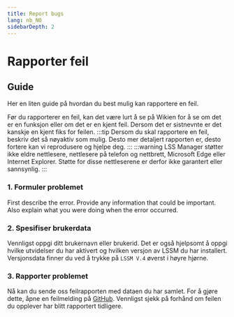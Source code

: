 ```yaml
---
title: Report bugs
lang: nb_NO
sidebarDepth: 2
---
```


# Rapporter feil

## Guide
Her en liten guide på hvordan du best mulig kan rapportere en feil.

Før du rapporterer en feil, kan det være lurt å se på Wikien for å se om det er en funksjon eller om det er en kjent feil. Dersom det er sistnevnte er det kanskje en kjent fiks for feilen. 
:::tip
Dersom du skal rapportere en feil, beskriv det så nøyaktiv som mulig. Desto mer detaljert rapporten er, desto fortere kan vi reprodusere og hjelpe deg. 
:::
:::warning
LSS Manager støtter ikke eldre nettlesere, nettlesere på telefon og nettbrett, Microsoft Edge eller Internet Explorer. Støtte for disse nettleserene er derfor ikke garantert eller sannsynlig.
:::

### 1. Formuler problemet
First describe the error. Provide any information that could be important. Also explain what you were doing when the error occurred.

### 2. Spesifiser brukerdata
Vennligst oppgi ditt brukernavn eller brukerid. Det er også hjelpsomt å oppgi hvilke utvidelser du har aktivert og hvilken versjon av LSSM du har installert. Versjonsdata finner du ved å trykke på `LSSM V.4` øverst i høyre hjørne.

### 3. Rapporter problemet
Nå kan du sende oss feilrapporten med dataen du har samlet. For å gjøre dette, åpne en feilmelding på [GitHub][github.issues]. Vennligst sjekk på forhånd om feilen du opplever har blitt rapportert tidligere.

<!-- ==START_FOOTER== Do NOT edit anything below this line! Any edits will be removed as content is auto generated! -->
[lssm.status]: https://status.lss-manager.de/
[lssm.discord]: https://discord.gg/RcTNjpB
[lssm.userscript]: https://v4.lss-manager.de/lssm-v4.user.js
[lssm.donations]: https://donate.lss-manager.de/
[docs]: https://docs.lss-manager.de/
[docs.home]: /nb_NO/
[docs.apps]: /nb_NO/apps.md
[docs.appstore]: /nb_NO/appstore.md
[docs.bugs]: /nb_NO/bugs.md
[docs.error_report]: /nb_NO/error_report.md
[docs.faq]: /nb_NO/faq.md
[docs.metadata]: /nb_NO/metadata.md
[docs.other]: /nb_NO/other.md
[docs.settings]: /nb_NO/settings.md
[docs.suggestions]: /nb_NO/suggestions.md
[docs.support]: /nb_NO/support.md
[games.self]: https://nodsentralspillet.com
[tampermonkey]: https://tampermonkey.net/
[github]: https://github.com/LSS-Manager/LSSM-V.4
[github.issues]: https://github.com/LSS-Manager/LSSM-V.4/issues
[github.issues.open]: https://github.com/LSS-Manager/LSSM-V.4/issues?q=is%3Aissue+is%3Aopen+label%3Abug